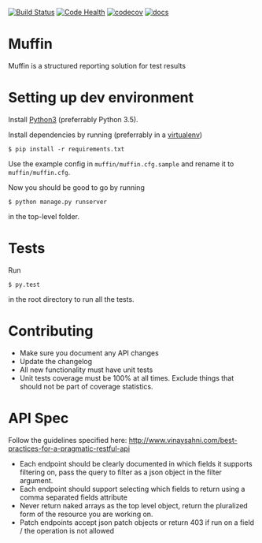 [![Build Status](https://travis-ci.org/patissiere/muffin.svg?branch=master)](https://travis-ci.org/patissiere/muffin)
[![Code Health](https://landscape.io/github/patissiere/muffin/master/landscape.svg?style=flat)](https://landscape.io/github/patissiere/muffin/master)
[![codecov](https://codecov.io/gh/patissiere/muffin/branch/master/graph/badge.svg)](https://codecov.io/gh/patissiere/muffin)
[![docs](https://img.shields.io/badge/docs-Read-blue.svg)](https://patissiere.github.io/muffin/)


# Muffin
Muffin is a structured reporting solution for test results

# Setting up dev environment
Install [Python3](https://www.python.org/downloads/) (preferrably Python 3.5).

Install dependencies by running (preferrably in a [virtualenv](https://virtualenv.pypa.io/en/latest/))

	$ pip install -r requirements.txt

Use the example config in `muffin/muffin.cfg.sample` and rename it to `muffin/muffin.cfg`.

Now you should be good to go by running

	$ python manage.py runserver

in the top-level folder.

# Tests
Run

	$ py.test

in the root directory to run all the tests.

# Contributing

- Make sure you document any API changes
- Update the changelog
- All new functionality must have unit tests
- Unit tests coverage must be 100% at all times. Exclude things that should not be part of coverage statistics.

# API Spec

Follow the guidelines specified here:
http://www.vinaysahni.com/best-practices-for-a-pragmatic-restful-api

- Each endpoint should be clearly documented in which fields it supports filtering on, 
pass the query to filter as a json object in the filter argument.
- Each endpoint should support selecting which fields to return using a 
comma separated fields attribute
- Never return naked arrays as the top level object, return the pluralized form of 
the resource you are working on.
- Patch endpoints accept json patch objects or return 403 if run on a 
field / the operation is not allowed
